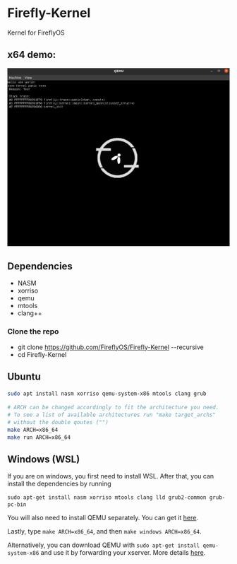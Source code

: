 # Firefly-Kernel
Kernel for FireflyOS

## x64 demo:
![Firefly OS](docs/x64-progress.png)

## Dependencies ##

 * NASM
 * xorriso
 * qemu
 * mtools
 * clang++

### Clone the repo 
 * git clone https://github.com/FireflyOS/Firefly-Kernel --recursive
 * cd Firefly-Kernel

## Ubuntu 

```bash
sudo apt install nasm xorriso qemu-system-x86 mtools clang grub
```

```bash
# ARCH can be changed accordingly to fit the architecture you need.
# To see a list of available architectures run "make target_archs"
# without the double qoutes ("")
make ARCH=x86_64
make run ARCH=x86_64
```

## Windows (WSL)

If you are on windows, you first need to install WSL. After that, you can install the dependencies by running 

```
sudo apt-get install nasm xorriso mtools clang lld grub2-common grub-pc-bin
```

You will also need to install QEMU separately. You can get it [here](https://www.qemu.org/download/).

Lastly, type `make ARCH=x86_64`, and then `make windows ARCH=x86_64`.

Alternatively, you can download QEMU with `sudo apt-get install qemu-system-x86` and use it by forwarding your xserver. More details [here](https://stackoverflow.com/questions/61110603/how-to-set-up-working-x11-forwarding-on-wsl2).

